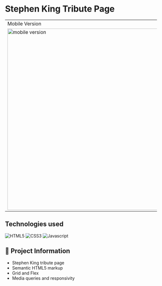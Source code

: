 # Stephen King Tribute Page

<table>
  <tr>
    <td>Mobile Version</td>
    <td>Desktop Version</td>
  </tr>
  <tr valign="top">
    <td> 
      <img src="https://github.com/FelipeFama/tribute-page/assets/91050670/acfd8b9b-f5d2-498a-ad45-75a9dcb9c0d8" alt="mobile version" width=750 height=600  />
    </td>
    <td>
      <img src="https://github.com/FelipeFama/tribute-page/assets/91050670/a0b58770-5d1a-4169-a0ac-b1012d56203c" alt="desktop version" width=2050 height=600 />
    </td>
  </tr>
</table>


## Technologies used
![HTML5](https://img.shields.io/badge/html5-%23E34F26.svg?style=for-the-badge&logo=html5&logoColor=white)
![CSS3](https://img.shields.io/badge/css3-%231572B6.svg?style=for-the-badge&logo=css3&logoColor=white)
![Javascript](https://img.shields.io/badge/JavaScript-F7DF1E?style=for-the-badge&logo=javascript&logoColor=black)

## :rocket: Project Information
- Stephen King tribute page
- Semantic HTML5 markup
- Grid and Flex
- Media queries and responsivity
